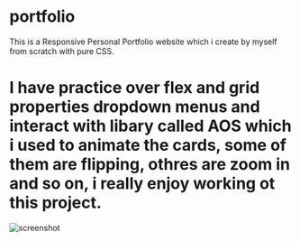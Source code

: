 # portfolio
This is a Responsive Personal Portfolio website which i create by myself from scratch with pure CSS.
# I have practice over flex and grid properties dropdown menus and interact with libary called AOS which i used to animate the cards, some of them are flipping, othres are zoom in and so on, i really enjoy working ot this project.

![screenshot](https://i.ibb.co/V2GGMLR/Yanis-Popov-Official-Website.png)
